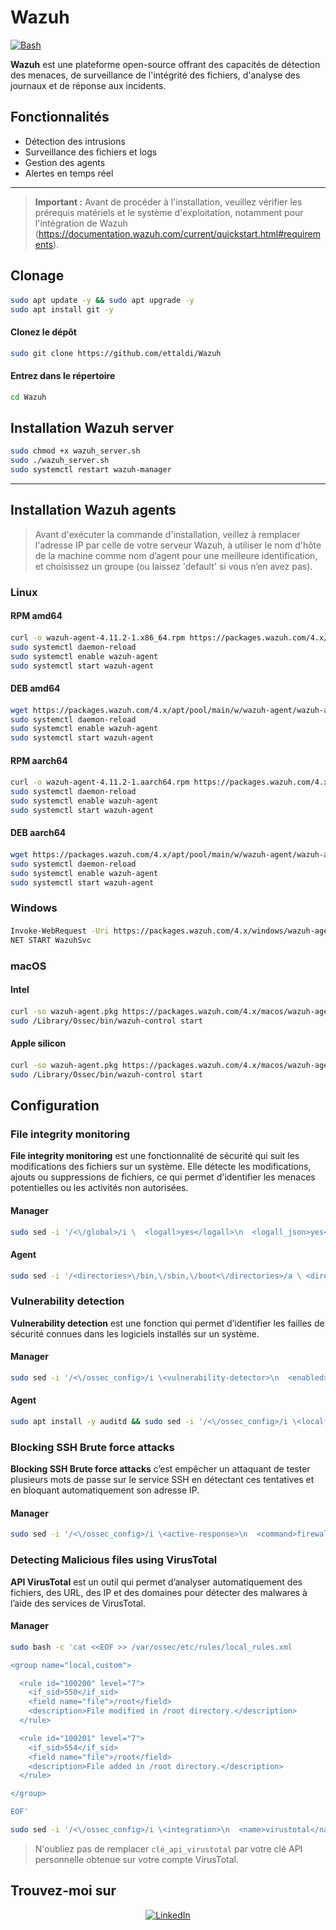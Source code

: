 # **Wazuh**
[![Bash](https://img.shields.io/badge/Bash-5.x-blue?style=for-the-badge&logo=gnubash&logoColor=white)]()


**Wazuh** est une plateforme open-source offrant des capacités de détection des menaces, de surveillance de l'intégrité des fichiers, d'analyse des journaux et de réponse aux incidents.

## **Fonctionnalités**

- Détection des intrusions
- Surveillance des fichiers et logs
- Gestion des agents
- Alertes en temps réel

---
> **Important :** Avant de procéder à l'installation, veuillez vérifier les prérequis matériels et le système d'exploitation, notamment pour l'intégration de Wazuh (https://documentation.wazuh.com/current/quickstart.html#requirements).    
## **Clonage**

#### 
```bash
sudo apt update -y && sudo apt upgrade -y
sudo apt install git -y
```

#### Clonez le dépôt
```bash
sudo git clone https://github.com/ettaldi/Wazuh
```

#### Entrez dans le répertoire
```bash
cd Wazuh
```

## **Installation Wazuh server**

```bash
sudo chmod +x wazuh_server.sh
sudo ./wazuh_server.sh
sudo systemctl restart wazuh-manager
```

---
## **Installation Wazuh agents**
> Avant d'exécuter la commande d'installation, veillez à remplacer l'adresse IP par celle de votre serveur Wazuh, à utiliser le nom d'hôte de la machine comme nom d’agent pour une meilleure identification, et choisissez un groupe (ou laissez 'default' si vous n’en avez pas).
### **Linux**
#### **RPM amd64**
#### 
```bash
curl -o wazuh-agent-4.11.2-1.x86_64.rpm https://packages.wazuh.com/4.x/yum/wazuh-agent-4.11.2-1.x86_64.rpm && sudo WAZUH_MANAGER='Addresse IP' WAZUH_AGENT_GROUP='default' WAZUH_AGENT_NAME='Nom_agent' rpm -ihv wazuh-agent-4.11.2-1.x86_64.rpm
sudo systemctl daemon-reload
sudo systemctl enable wazuh-agent
sudo systemctl start wazuh-agent
```
#### **DEB amd64**
#### 
```bash
wget https://packages.wazuh.com/4.x/apt/pool/main/w/wazuh-agent/wazuh-agent_4.11.2-1_amd64.deb && sudo WAZUH_MANAGER='Addresse IP' WAZUH_AGENT_GROUP='default' WAZUH_AGENT_NAME='Nom_agent' dpkg -i ./wazuh-agent_4.11.2-1_amd64.deb
sudo systemctl daemon-reload
sudo systemctl enable wazuh-agent
sudo systemctl start wazuh-agent
```
#### **RPM aarch64**
#### 
```bash
curl -o wazuh-agent-4.11.2-1.aarch64.rpm https://packages.wazuh.com/4.x/yum/wazuh-agent-4.11.2-1.aarch64.rpm && sudo WAZUH_MANAGER='Addresse IP' WAZUH_AGENT_GROUP='default' WAZUH_AGENT_NAME='Nom_agent' rpm -ihv wazuh-agent-4.11.2-1.aarch64.rpm
sudo systemctl daemon-reload
sudo systemctl enable wazuh-agent
sudo systemctl start wazuh-agent
```
#### **DEB aarch64**
#### 
```bash
wget https://packages.wazuh.com/4.x/apt/pool/main/w/wazuh-agent/wazuh-agent_4.11.2-1_arm64.deb && sudo WAZUH_MANAGER='Addresse IP' WAZUH_AGENT_GROUP='default' WAZUH_AGENT_NAME='Nom_agent' dpkg -i ./wazuh-agent_4.11.2-1_arm64.deb
sudo systemctl daemon-reload
sudo systemctl enable wazuh-agent
sudo systemctl start wazuh-agent
```
### **Windows**
#### 
```bash
Invoke-WebRequest -Uri https://packages.wazuh.com/4.x/windows/wazuh-agent-4.11.2-1.msi -OutFile $env:tmp\wazuh-agent; msiexec.exe /i $env:tmp\wazuh-agent /q WAZUH_MANAGER='Addresse IP' WAZUH_AGENT_GROUP='default' WAZUH_AGENT_NAME='Nom_agent'
NET START WazuhSvc
```
### **macOS**
#### **Intel**
#### 
```bash
curl -so wazuh-agent.pkg https://packages.wazuh.com/4.x/macos/wazuh-agent-4.11.2-1.intel64.pkg && echo "WAZUH_MANAGER='Addresse IP' && WAZUH_AGENT_GROUP='default' && WAZUH_AGENT_NAME='Nom_agent'" > /tmp/wazuh_envs && sudo installer -pkg ./wazuh-agent.pkg -target /
sudo /Library/Ossec/bin/wazuh-control start
```
#### **Apple silicon**
#### 
```bash
curl -so wazuh-agent.pkg https://packages.wazuh.com/4.x/macos/wazuh-agent-4.11.2-1.arm64.pkg && echo "WAZUH_MANAGER='Addresse IP' && WAZUH_AGENT_GROUP='default' && WAZUH_AGENT_NAME='Nom_agent'" > /tmp/wazuh_envs && sudo installer -pkg ./wazuh-agent.pkg -target /
sudo /Library/Ossec/bin/wazuh-control start
```

## **Configuration**
### **File integrity monitoring**
**File integrity monitoring** est une fonctionnalité de sécurité qui suit les modifications des fichiers sur un système. Elle détecte les modifications, ajouts ou suppressions de fichiers, ce qui permet d'identifier les menaces potentielles ou les activités non autorisées.
#### **Manager**
```bash
sudo sed -i '/<\/global>/i \  <logall>yes</logall>\n  <logall_json>yes</logall_json>' /var/ossec/etc/ossec.conf && sudo systemctl restart wazuh-manager
```
#### **Agent**
```bash
sudo sed -i '/<directories>\/bin,\/sbin,\/boot<\/directories>/a \ <directories check_all="yes" report_changes="yes" realtime="yes">/root</directories>' /var/ossec/etc/ossec.conf && sudo systemctl restart wazuh-agent
```
### **Vulnerability detection**
**Vulnerability detection** est une fonction qui permet d’identifier les failles de sécurité connues dans les logiciels installés sur un système.
#### **Manager**
```bash
sudo sed -i '/<\/ossec_config>/i \<vulnerability-detector>\n  <enabled>yes</enabled>\n  <provider name="canonical">\n    <enabled>yes</enabled>\n  </provider>\n</vulnerability-detector>' /var/ossec/etc/ossec.conf && sudo systemctl restart wazuh-manager
```
#### **Agent**
```bash
sudo apt install -y auditd && sudo sed -i '/<\/ossec_config>/i \<localfile>\n  <log_format>audit</log_format>\n  <location>/var/log/audit/audit.log</location>\n</localfile>' /var/ossec/etc/ossec.conf && sudo systemctl restart wazuh-agent && echo -e "-a exit,always -F euid=0 -F arch=b64 -S execve -k audit-wazuh-c\n-a exit,always -F euid=0 -F arch=b32 -S execve -k audit-wazuh-c" | sudo tee -a /etc/audit/audit.rules > /dev/null && sudo auditctl -R /etc/audit/audit.rules
```
### **Blocking SSH Brute force attacks**
**Blocking SSH Brute force attacks** c’est empêcher un attaquant de tester plusieurs mots de passe sur le service SSH en détectant ces tentatives et en bloquant automatiquement son adresse IP.
#### **Manager**
```bash
sudo sed -i '/<\/ossec_config>/i \<active-response>\n  <command>firewall-drop</command>\n  <location>local</location>\n  <rules_id>5763</rules_id>\n  <timeout>180</timeout>\n</active-response>' /var/ossec/etc/ossec.conf && sudo systemctl restart wazuh-manager
```
### **Detecting Malicious files using VirusTotal**
**API VirusTotal** est un outil qui permet d’analyser automatiquement des fichiers, des URL, des IP et des domaines pour détecter des malwares à l’aide des services de VirusTotal.
#### **Manager**
```bash
sudo bash -c 'cat <<EOF >> /var/ossec/etc/rules/local_rules.xml

<group name="local,custom">

  <rule id="100200" level="7">
    <if_sid>550</if_sid>
    <field name="file">/root</field>
    <description>File modified in /root directory.</description>
  </rule>

  <rule id="100201" level="7">
    <if_sid>554</if_sid>
    <field name="file">/root</field>
    <description>File added in /root directory.</description>
  </rule>

</group>

EOF'
```
```bash
sudo sed -i '/<\/ossec_config>/i \<integration>\n  <name>virustotal</name>\n  <api_key>clé_api_virustotal</api_key>\n  <rule_id>100200,100201</rule_id>\n  <alert_format>json</alert_format>\n</integration>' /var/ossec/etc/ossec.conf && sudo systemctl restart wazuh-manager
```
> N'oubliez pas de remplacer `clé_api_virustotal` par votre clé API personnelle obtenue sur votre compte VirusTotal.
## **Trouvez-moi sur**
<div align="center">
<a href="https://www.linkedin.com/in/mohamed-rayan-ettaldi-6b7501244/" target="_blank">
    <img src="https://img.shields.io/badge/LinkedIn-0A66C2?style=for-the-badge&logo=linkedin&logoColor=white" alt="LinkedIn" />
  </a>
</div>

